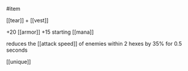 #item

[[tear]] + [[vest]]

+20 [[armor]]
+15 starting [[mana]]

reduces the [[attack speed]] of enemies within 2 hexes by 35% for 0.5 seconds

[[unique]]